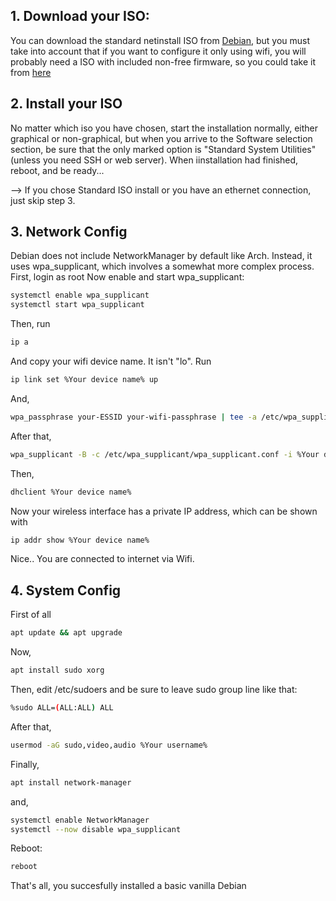 
## 1. Download your ISO:
You can download the standard netinstall ISO from [Debian](https://www.debian.org/download), but you must take into account that if you want to configure it only using wifi, you will probably need a ISO with included non-free firmware, so you could take it from [here](https://cdimage.debian.org/cdimage/unofficial/non-free/cd-including-firmware/)
   
## 2. Install your ISO
No matter which iso you have chosen, start the installation normally, either graphical or non-graphical, but when you arrive to the Software selection section, be sure that the only marked option is "Standard System Utilities" (unless you need SSH or web server).
When iinstallation had finished, reboot, and be ready...
  
--> If you chose Standard ISO install or you have an ethernet connection, just skip step 3.
## 3. Network Config
Debian does not include NetworkManager by default like Arch. Instead, it uses
wpa_supplicant, which involves a somewhat more complex process.
First, login as root
Now enable and start wpa_supplicant:
```bash
systemctl enable wpa_supplicant
systemctl start wpa_supplicant
```
Then, run
```bash
ip a
```
And copy your wifi device name. It isn't "lo".
Run
```bash
ip link set %Your device name% up
```
And,
```bash
wpa_passphrase your-ESSID your-wifi-passphrase | tee -a /etc/wpa_supplicant/wpa_supplicant.conf
```
After that,
```bash
wpa_supplicant -B -c /etc/wpa_supplicant/wpa_supplicant.conf -i %Your device name%
```
Then,
```bash
dhclient %Your device name%
```
Now your wireless interface has a private IP address, which can be shown with
```bash
ip addr show %Your device name%
```
Nice.. You are connected to internet via Wifi.

## 4. System Config
First of all
```bash
apt update && apt upgrade
```
Now,
```bash
apt install sudo xorg
```
Then, edit /etc/sudoers and be sure to leave sudo group line like that:
```bash
%sudo ALL=(ALL:ALL) ALL
```
After that,
```bash
usermod -aG sudo,video,audio %Your username%
```
Finally,
```bash
apt install network-manager
```
and,
```bash
systemctl enable NetworkManager
systemctl --now disable wpa_supplicant
```
Reboot:
```bash
reboot
```
That's all, you succesfully installed a basic vanilla Debian
